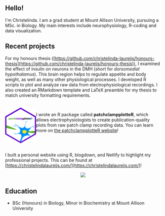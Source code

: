 ## Hello!

I'm Christelinda. I am a grad student at Mount Allison University, pursuing a MSc. in Biology. My main interests include neurophysiology, R-coding and data visualization.

## Recent projects

For my honours thesis ([https://github.com/christelinda-laureijs/honours-thesis](https://github.com/christelinda-laureijs/honours-thesis)), I examined the effect of insulin on neurons in the DMH (short for *dorsomedial hypothalamus*). This brain region helps to regulate appetite and body weight, as well as many other physiological processes. I developed R scripts to plot and analyze raw data from electrophysiological recordings. I also created an RMarkdown template and LaTeX preamble for my thesis to match university formatting requirements.

<br>

<a href="https://christelinda-laureijs.github.io/patchclampplotteR/index.html">
<img src="logo.png" width = 100px align="left"/></a>

I wrote an R package called **patchclampplotteR**, which allows electrophysiologists to create publication-quality plots from raw patch clamp recording data. You can learn more on [the patchclampplotteR website](https://christelinda-laureijs.github.io/patchclampplotteR/index.html)!

<br>
<br>


I built a personal website using R, blogdown, and Netlify to highlight my professional projects. This can be found at [https://christelindalaureijs.com/](https://christelindalaureijs.com/)!

<div align="center">
<img src="Laureijs-Cover-Image.png" width = 800px/>
</div>    

## Education
-  BSc (Honours) in Biology, Minor in Biochemistry at Mount Allison University
